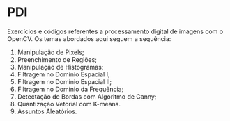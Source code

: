 # PDI
Exercícios e códigos referentes a processamento digital de imagens com o OpenCV.
Os temas abordados aqui seguem a sequência:
1. Manipulação de Pixels;
2. Preenchimento de Regiões;
3. Manipulação de Histogramas;
4. Filtragem no Domínio Espacial I;
5. Filtragem no Domínio Espacial II;
6. Filtragem no Domínio da Frequência;
7. Detectação de Bordas com Algoritmo de Canny;
8. Quantização Vetorial com K-means.
9. Assuntos Aleatórios.
